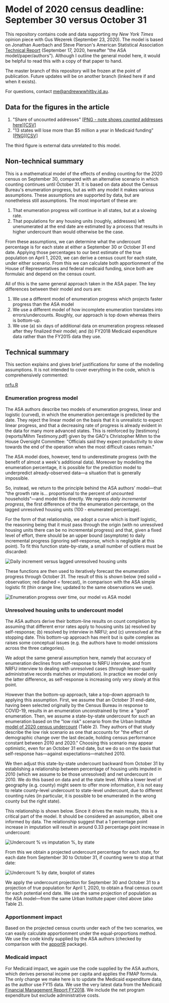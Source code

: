 # Model of 2020 census deadline: September 30 versus October 31

This repository contains code and data supporting my _New York Times_ opinion piece with Gus Wezerek (September 23, 2020). The model is based on Jonathan Auerbach and Steve Pierson's American Statistical Association [Technical Report](https://www.amstat.org/asa/files/pdfs/POL-2020%20Census%20Deadline%20Extension.pdf) (September 17, 2020, hereafter "the ASA model/paper/authors"). Although I outline the general model here, it would be helpful to read this with a copy of that paper to hand.

The master branch of this repository will be frozen at the point of publication. Future updates will be on another branch (linked here if and when it exists).

For questions, contact me@andrewwwhitby.id.au.

## Data for the figures in the article

1. "Share of uncounted addresses" [[PNG - note shows _counted_ addresses here]](outputs/plt_progress_proj_final.png)[[CSV]](outputs/plt_progress_proj_final.csv)
2. "13 states will lose more than $5 million a year in Medicaid funding" [[PNG]](outputs/plt_medicaid_impact.png)[[CSV]](outputs/plt_medicaid_impact.csv)

The third figure is external data unrelated to this model.

## Non-technical summary

This is a mathematical model of the effects of ending counting for the 2020 census on September 30, compared with an alternative scenario in which counting continues until October 31. It is based on data about the Census Bureau's enumeration progress, but as with any model it makes various assumptions. These assumptions are supported by data, but are nonetheless still assumptions. The most important of these are:

1. That enumeration progress will continue in all states, but at a slowing rate.
2. That populations for any housing units (roughly, addresses) left unenumerated at the end date are estimated by a process that results in higher undercount than would otherwise be the case.

From these assumptions, we can determine what the undercount percentage is for each state at either a September 30 or October 31 end date. Applying those percentages to our best estimate of the true population on April 1, 2020, we can derive a census count for each state, under either scenario. From this we can calculate both apportionment of the House of Representatives and federal medicaid funding, since both are formulaic and depend on the census count.

All of this is the same general approach taken in the ASA paper. The key differences between their model and ours are:

1. We use a different model of enumeration progress which projects faster progress than the ASA model
2. We use a different model of how incomplete enumeration translates into errors/undercounts. Roughly, our approach is top down whereas theirs is bottom-up.
3. We use (a) six days of additional data on enumeration progress released after they finalized their model; and (b) FY2018 Medicaid expenditure data rather than the FY2015 data they use.

## Technical summary

This section explains and gives brief justifications for some of the modelling assumptions. It is not intended to cover everything in the code, which is comprehensively commented:

[nrfu.R](nrfu.R)

### Enumeration progress model

The ASA authors describe two models of enumeration progress, linear and logistic (curved), in which the enumeration percentage is predicted by the date. They reject the linear model on the basis that it is unrealistic to expect linear progress, and that a decreasing rate of progress is already evident in the data for many more advanced states. This is reinforced by [testimony](reports/Mihm Testimony.pdf) given by the GAO's Christopher Mihm to the House Oversight Committee: "Officials said they expect productivity to slow towards the end of the operation when the most difficult cases remain."

The ASA model does, however, tend to underestimate progress (with the benefit of almost a week's additional data). Moreover by modelling the enumeration percentage, it is possible for the prediction model to underpredict already-observed data—a situation that is generally impossible.

So, instead, we return to the principle behind the ASA authors' model—that "the growth rate is... proportional to the percent of uncounted households"—and model this directly. We regress _daily incremental progress_, the first difference of the the enumeration percentage, on the lagged unresolved housing units (100 - enumerated percentage).

For the form of that relationship, we adopt a curve which is itself logistic, the reasoning being that it must pass through the origin (with no unresolved housing units there can be no incremental progress) and that, given a fixed level of effort, there should be an upper bound (asymptote) to daily incremental progress (ignoring self-response, which is negligible at this point). To fit this function state-by-state, a small number of outliers must be discarded:

![Daily increment versus lagged unresolved housing units](/outputs/plt_increments_v_unresolved.png)

These functions are then used to iteratively forecast the enumeration progress through October 31. The result of this is shown below (red solid = observation; red dashed = forecast), in comparison with the ASA simple logistic fit (thin orange line; updated to the same observations we use).

![Enumeration progress over time, our model vs ASA model](/outputs/plt_progress_proj_final_vs_ASA.png)

### Unresolved housing units to undercount model

The ASA authors derive their bottom-line results on count completion by assuming that different error rates apply to housing units (a) resolved by self-response; (b) resolved by interview in NRFU; and (c) unresolved at the stopping date. This bottom-up approach has merit but is quite complex as raises some conceptual issues (e.g. the authors have to model omissions across the three categories).

We adopt the same general assumption here, namely that accuracy of enumeration declines from self-response to NRFU interview, and from NRFU interview to dealing with unresolved cases (through lesser-quality administrative records matches or imputation). In practice we model only the latter difference, as self-response is increasing only very slowly at this point.

However than the bottom-up approach, take a top-down approach to applying this assumption. First, we assume that an October 31 end-date, having been selected originally by the Census Bureau in response to COVID-19, results in an enumeration unconstrained by time: a "good" enumeration. Then, we assume a state-by-state undercount for such an enumeration based on the "low risk" scenario from the Urban Institute [model of 2020 census undercount](https://www.urban.org/sites/default/files/publication/100324/assessing_miscounts_in_the_2020_census_1.pdf) (Table 2). They authors of that study describe the low risk scenario as one that accounts for "the effect of demographic change over the last decade, holding census performance constant between 2010 and 2020." Choosing this scenario may appear optimistic, even for an October 31 end date, but we do so on the basis that self-response has—against expectations—matched 2010.

We then adjust this state-by-state undercount backward from October 31 by establishing a relationship between percentage of housing units imputed in 2010 (which we assume to be those unresolved) and net undercount in 2010. We do this based on data and at the state level. While a lower level of geography (e.g. county) might seem to offer more information, it is not easy to relate county-level undercount to state-level undercount, due to different counting rules (in particular, it is possible to be enumerated in the wrong county but the right state).

This relationship is shown below. Since it drives the main results, this is a critical part of the model. It should be considered an assumption, albeit one informed by data. The relationship suggest that a 1 percentage point increase in imputation will result in around 0.33 percentage point increase in undercount:

![Undercount % vs imputation %, by state](/outputs/plt_undercount_model.png)

From this we obtain a projected undercount percentage for each state, for each date from September 30 to October 31, if counting were to stop at that date:

![Undercount % by date, boxplot of states](/outputs/plt_undercount_by_month.png)

We apply the undercount projection for September 30 and October 31 to a projection of true population for April 1, 2020, to obtain a final census count for each potential end date. We use the same projection of population as the ASA model—from the same Urban Institute paper cited above (also Table 2).

### Apportionment impact

Based on the projected census counts under each of the two scenarios, we can easily calculate apportionment under the equal-proportions method. We use the code kindly supplied by the ASA authors (checked by comparison with the [apportR](https://github.com/jalapic/apportR) package).

### Medicaid impact

For Medicaid impact, we again use the code supplied by the ASA authors, which derives personal income per capita and applies the FMAP formula. The only change we make here is to update the Medicaid expenditure data, as the author use FY15 data. We use the very latest data from the Medicaid [Financial Management Report FY2018](!https://www.medicaid.gov/medicaid/financial-management/state-expenditure-reporting-for-medicaid-chip/expenditure-reports-mbescbes/index.html
). We include the net program expenditure but exclude administrative costs.
